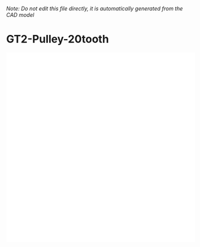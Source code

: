 ###### Note: Do not edit this file directly, it is automatically generated from the CAD model

# GT2-Pulley-20tooth

![](/project.svg)

